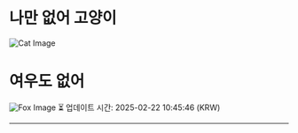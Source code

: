 
# 나만 없어 고양이

![Cat Image](https://cdn2.thecatapi.com/images/dac.jpg)

# 여우도 없어
![Fox Image](https://randomfox.ca/images/76.jpg)
⏳ 업데이트 시간: 2025-02-22 10:45:46 (KRW)

---

